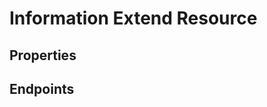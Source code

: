 # Information Extend Resource

## Properties

<ResourceProperties :resource="'information_extend'" :lang="'en'"/>

<ResourceScopes :resource="'information_extend'"/>

## Endpoints

[//]: <> (GET ENDPOINT)
<ResourceEndpoint :resource="'information_extend'" :endpoint="'get'" :lang="'en'">

<template v-slot:responseJSON>

<<< @/docs/fixtures/api/information_extend/response/json/get_id.json

</template>

<template v-slot:responseXML>

<<< @/docs/fixtures/api/information_extend/response/xml/get_id.xml

</template>

</ResourceEndpoint>

[//]: <> (GETCOLLECTION ENDPOINT)
<ResourceEndpoint :resource="'information_extend'" :endpoint="'getCollection'" :lang="'en'">

<template v-slot:responseJSON>

<<< @/docs/fixtures/api/information_extend/response/json/get_page.json

</template>

<template v-slot:responseXML>

<<< @/docs/fixtures/api/information_extend/response/xml/get_page.xml

</template>

</ResourceEndpoint>

[//]: <> (POST ENDPOINT)
<ResourceEndpoint :resource="'information_extend'" :endpoint="'post'" :lang="'en'">

<template v-slot:request>

<<< @/docs/fixtures/api/information_extend/request/post.json

</template>

<template v-slot:responseJSON>

<<< @/docs/fixtures/api/information_extend/response/json/get_id.json

</template>

<template v-slot:responseXML>

<<< @/docs/fixtures/api/information_extend/response/xml/get_id.xml

</template>

</ResourceEndpoint>

[//]: <> (PUT ENDPOINT)
<ResourceEndpoint :resource="'information_extend'" :endpoint="'put'" :lang="'en'">

<template v-slot:request>

<<< @/docs/fixtures/api/information_extend/request/put.json

</template>

<template v-slot:responseJSON>

<<< @/docs/fixtures/api/information_extend/response/json/get_id.json

</template>

<template v-slot:responseXML>

<<< @/docs/fixtures/api/information_extend/response/xml/get_id.xml

</template>

</ResourceEndpoint>

[//]: <> (DELETE ENDPOINT)
<ResourceEndpoint :resource="'information_extend'" :endpoint="'delete'" :lang="'en'"/>

